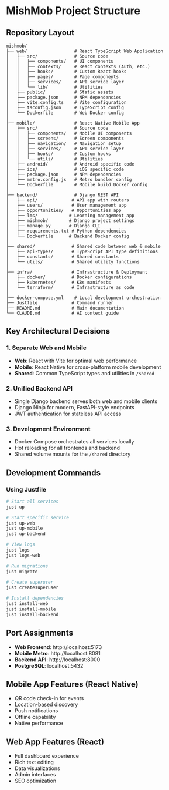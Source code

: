 # MishMob Project Structure

## Repository Layout

```
mishmob/
├── web/                  # React TypeScript Web Application
│   ├── src/              # Source code
│   │   ├── components/   # UI components
│   │   ├── contexts/     # React contexts (Auth, etc.)
│   │   ├── hooks/        # Custom React hooks
│   │   ├── pages/        # Page components
│   │   ├── services/     # API service layer
│   │   └── lib/          # Utilities
│   ├── public/           # Static assets
│   ├── package.json      # NPM dependencies
│   ├── vite.config.ts    # Vite configuration
│   ├── tsconfig.json     # TypeScript config
│   └── Dockerfile        # Web Docker config
│
├── mobile/               # React Native Mobile App
│   ├── src/              # Source code
│   │   ├── components/   # Mobile UI components
│   │   ├── screens/      # Screen components
│   │   ├── navigation/   # Navigation setup
│   │   ├── services/     # API service layer
│   │   ├── hooks/        # Custom hooks
│   │   └── utils/        # Utilities
│   ├── android/          # Android specific code
│   ├── ios/              # iOS specific code
│   ├── package.json      # NPM dependencies
│   ├── metro.config.js   # Metro bundler config
│   └── Dockerfile        # Mobile build Docker config
│
├── backend/              # Django REST API
│   ├── api/             # API app with routers
│   ├── users/           # User management app
│   ├── opportunities/   # Opportunities app
│   ├── lms/            # Learning management app
│   ├── mishmob/        # Django project settings
│   ├── manage.py       # Django CLI
│   ├── requirements.txt # Python dependencies
│   └── Dockerfile      # Backend Docker config
│
├── shared/              # Shared code between web & mobile
│   ├── api-types/       # TypeScript API type definitions
│   ├── constants/       # Shared constants
│   └── utils/           # Shared utility functions
│
├── infra/               # Infrastructure & Deployment
│   ├── docker/          # Docker configurations
│   ├── kubernetes/      # K8s manifests
│   └── terraform/       # Infrastructure as code
│
├── docker-compose.yml    # Local development orchestration
├── Justfile             # Command runner
├── README.md            # Main documentation
└── CLAUDE.md            # AI context guide
```

## Key Architectural Decisions

### 1. Separate Web and Mobile
- **Web**: React with Vite for optimal web performance
- **Mobile**: React Native for cross-platform mobile development
- **Shared**: Common TypeScript types and utilities in `/shared`

### 2. Unified Backend API
- Single Django backend serves both web and mobile clients
- Django Ninja for modern, FastAPI-style endpoints
- JWT authentication for stateless API access

### 3. Development Environment
- Docker Compose orchestrates all services locally
- Hot reloading for all frontends and backend
- Shared volume mounts for the `/shared` directory

## Development Commands

### Using Justfile
```bash
# Start all services
just up

# Start specific service
just up-web
just up-mobile
just up-backend

# View logs
just logs
just logs-web

# Run migrations
just migrate

# Create superuser
just createsuperuser

# Install dependencies
just install-web
just install-mobile
just install-backend
```

## Port Assignments
- **Web Frontend**: http://localhost:5173
- **Mobile Metro**: http://localhost:8081
- **Backend API**: http://localhost:8000
- **PostgreSQL**: localhost:5432

## Mobile App Features (React Native)
- QR code check-in for events
- Location-based discovery
- Push notifications
- Offline capability
- Native performance

## Web App Features (React)
- Full dashboard experience
- Rich text editing
- Data visualizations
- Admin interfaces
- SEO optimization